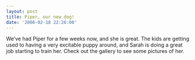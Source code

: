 ```yaml
---
layout: post
title: Piper, our new dog!
date: '2006-02-18 22:26:00'
---
```


We’ve had Piper for a few weeks now, and she is great. The kids are getting used to having a very excitable puppy around, and Sarah is doing a great job starting to train her. Check out the gallery to see some pictures of her.